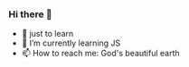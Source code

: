 ### Hi there 👋

- 👯 just to learn
- 🌱 I’m currently learning JS
- 📫 How to reach me: God's beautiful earth
